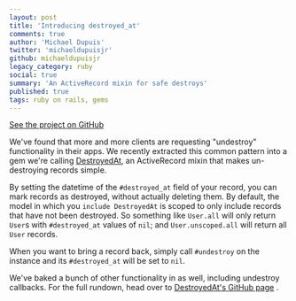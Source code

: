 ```yaml
---
layout: post
title: 'Introducing destroyed_at'
comments: true
author: 'Michael Dupuis'
twitter: 'michaeldupuisjr'
github: michaeldupuisjr
legacy_category: ruby
social: true
summary: 'An ActiveRecord mixin for safe destroys'
published: true
tags: ruby on rails, gems
---
```


[See the project on GitHub](https://github.com/dockyard/destroyed_at)

We've found that more and more clients are requesting "undestroy"
functionality in their apps. We recently extracted this common pattern into a gem
we're calling [DestroyedAt](https://github.com/dockyard/destroyed_at), an ActiveRecord mixin that makes un-destroying records
simple. 

By
setting the datetime of the `#destroyed_at` field of your record, you can
mark records as destroyed, without actually deleting them. By default, the
model in which you `include DestroyedAt` is scoped to only include
records that have not been destroyed. So something like
`User.all` will only return `User`s with `#destroyed_at` values of `nil`;
and `User.unscoped.all` will return all `User` records.

When you want to bring a
record back, simply call `#undestroy` on the instance and its
`#destroyed_at` will be set to `nil`.

We've baked a bunch of other functionality in as well, including
undestroy callbacks. For the full rundown, head over to [DestroyedAt's
GitHub page](https://github.com/dockyard/destroyed_at) .
